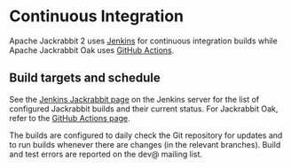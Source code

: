 <!--
   Licensed to the Apache Software Foundation (ASF) under one or more
   contributor license agreements.  See the NOTICE file distributed with
   this work for additional information regarding copyright ownership.
   The ASF licenses this file to You under the Apache License, Version 2.0
   (the "License"); you may not use this file except in compliance with
   the License.  You may obtain a copy of the License at

       http://www.apache.org/licenses/LICENSE-2.0

   Unless required by applicable law or agreed to in writing, software
   distributed under the License is distributed on an "AS IS" BASIS,
   WITHOUT WARRANTIES OR CONDITIONS OF ANY KIND, either express or implied.
   See the License for the specific language governing permissions and
   limitations under the License.
-->

Continuous Integration
======================
Apache Jackrabbit 2 uses [Jenkins](https://www.jenkins.io/) for continuous integration builds while
Apache Jackrabbit Oak uses [GitHub Actions](https://github.com/features/actions).

Build targets and schedule
--------------------------
See the [Jenkins Jackrabbit page](https://ci-builds.apache.org/job/Jackrabbit/)
on the Jenkins server for the list of configured Jackrabbit builds and
their current status. For Jackrabbit Oak, refer to the [GitHub Actions page](https://github.com/apache/jackrabbit-oak/actions/workflows/build.yml).

The builds are configured to daily check the Git repository for updates
and to run builds whenever there are changes (in the relevant branches). Build and test errors are
reported on the dev@ mailing list.
